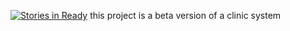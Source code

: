 [![Stories in Ready](https://badge.waffle.io/tavorazo/Clinic.png?label=ready&title=Ready)](https://waffle.io/tavorazo/Clinic)
this project is a beta version of a clinic system 
